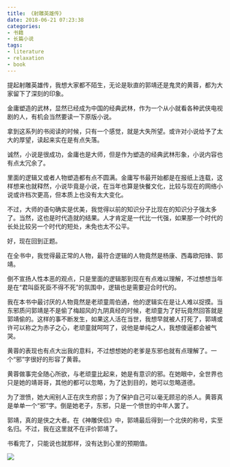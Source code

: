 ```yaml
---
title: 《射雕英雄传》
date: 2018-06-21 07:23:38
categories:
- 书籍
- 长篇小说
tags:
- literature
- relaxation
- book
---
```

提起射雕英雄传，我想大家都不陌生，无论是耿直的郭靖还是鬼灵的黄蓉，都为大家留下了深刻的印象。

金庸塑造的武林，显然已经成为中国的经典武林，作为一个从小就看各种武侠电视剧的人，有机会当然要读一下原版小说。

 <!-- more -->

拿到这系列的书阅读的时候，只有一个感觉，就是大失所望。或许对小说给予了太大的厚望，读起来实在是有点失落。

诚然，小说是很成功，金庸也是大师，但是作为塑造的经典武林形象，小说内容也有点太冗余了。

里面的逻辑又或者人物塑造都有点不圆满。金庸写书最开始都是在报纸上连载，这样想来也就释然，小说毕竟是小说，在当年也算是快餐文化，比较与现在的网络小说或许档次更高，但本质上也没有太大变化。

不过，大师的语句确实是优美，我觉得以前的知识分子比现在的知识分子强太多了。当然，这也是时代造就的结果。人才肯定是一代比一代强，如果那一个时代的长处比较另一个时代的短处，未免也太不公平。

好，现在回到正题。

在全书中，我觉得最正常的人物，最符合逻辑的人物竟然是杨康、西毒欧阳锋、郭靖。

倒不宣扬人性本恶的观点，只是里面的逻辑那到现在有点难以理解，不过想想当年是在“君叫臣死臣不得不死”的氛围中，逻辑也是需要迎合时代的。

我在本书中最讨厌的人物竟然是老顽童周伯通，他的逻辑实在是让人难以捉摸。当东邪质问郭靖是不是偷了梅超风的九阴真经的时候，老顽童为了好玩竟然回答就是郭靖偷的。这样的事不断发生，如果这人活在当世，我想早就被人打死了，郭靖或许可以称之为赤子之心，老顽童就呵呵了，说他是单纯之人，我想傻逼都会被气哭。

黄蓉的表现也有点大出我的意料，不过想想她的老爹是东邪也就有点理解了。一个“邪”字很好的形容了黄蓉。

黄蓉做事完全随心所欲，与老顽童比起来，她是有意识的邪。在她眼中，全世界也只是她的靖哥哥，其他的都可以忽略，为了达到目的，她可以忽略道德。

为了泄愤，她大闹别人正在庆生府邸；为了保护自己可以毫无顾忌的杀人。黄蓉真是单单一个“邪”字。倒是她老子，东邪，只是一个愤世的中年人罢了。

郭靖，真的是侠之大者。在《神雕侠侣》中，郭靖最后得到一个北侠的称号，实至名归。不过，我在这里就不在评价郭靖了。

书看完了，只能说也就那样，没有达到心里的预期值。

![](/images/book/6.jpg)

